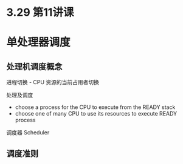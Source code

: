 # 3.29 第11讲课

# 单处理器调度

## 处理机调度概念

进程切换 - CPU 资源的当前占用者切换

处理及调度

- choose a process for the CPU to execute from the READY stack
- choose one of many CPU to use its resources to execute READY process

调度器 Scheduler

## 调度准则


